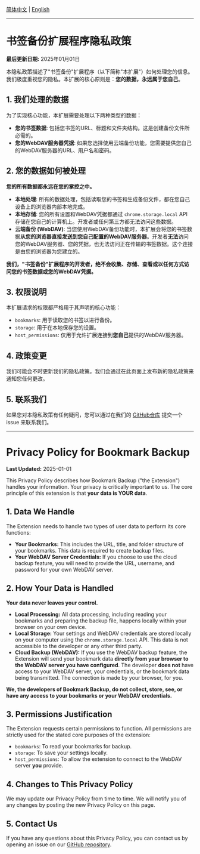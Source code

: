 [简体中文](#简体中文) | [English](#english)

---
<a name="简体中文"></a>

# 书签备份扩展程序隐私政策

**最后更新日期:** 2025年01月01日

本隐私政策描述了"书签备份"扩展程序（以下简称"本扩展"）如何处理您的信息。我们极度重视您的隐私。本扩展的核心原则是：**您的数据，永远属于您自己**。

## 1. 我们处理的数据

为了实现核心功能，本扩展需要处理以下两种类型的数据：

*   **您的书签数据**: 包括您书签的URL、标题和文件夹结构。这是创建备份文件所必需的。
*   **您的WebDAV服务器凭据**: 如果您选择使用云端备份功能，您需要提供您自己的WebDAV服务器的URL、用户名和密码。

## 2. 您的数据如何被处理

**您的所有数据都永远在您的掌控之中。**

*   **本地处理**: 所有的数据处理，包括读取您的书签和生成备份文件，都在您自己设备上的浏览器内部本地完成。
*   **本地存储**: 您的所有设置和WebDAV凭据都通过 `chrome.storage.local` API 存储在您自己的计算机上。开发者或任何第三方都无法访问这些数据。
*   **云端备份 (WebDAV)**: 当您使用WebDAV备份功能时，本扩展会将您的书签数据**从您的浏览器直接发送到您自己配置的WebDAV服务器**。开发者**无法**访问您的WebDAV服务器、您的凭据，也无法访问正在传输的书签数据。这个连接是由您的浏览器为您建立的。

**我们，"书签备份"扩展程序的开发者，绝不会收集、存储、查看或以任何方式访问您的书签数据或您的WebDAV凭据。**

## 3. 权限说明

本扩展请求的权限都严格用于其声明的核心功能：
*   `bookmarks`: 用于读取您的书签以进行备份。
*   `storage`: 用于在本地保存您的设置。
*   `host_permissions`: 仅用于允许扩展连接到**您自己**提供的WebDAV服务器。

## 4. 政策变更

我们可能会不时更新我们的隐私政策。我们会通过在此页面上发布新的隐私政策来通知您任何更改。

## 5. 联系我们

如果您对本隐私政策有任何疑问，您可以通过在我们的 [GitHub仓库](https://github.com/kwenxu/Bookmark-Backup/issues) 提交一个 issue 来联系我们。

---
<a name="english"></a>

# Privacy Policy for Bookmark Backup

**Last Updated:** 2025-01-01

This Privacy Policy describes how Bookmark Backup ("the Extension") handles your information. Your privacy is critically important to us. The core principle of this extension is that **your data is YOUR data**.

## 1. Data We Handle

The Extension needs to handle two types of user data to perform its core functions:

*   **Your Bookmarks:** This includes the URL, title, and folder structure of your bookmarks. This data is required to create backup files.
*   **Your WebDAV Server Credentials:** If you choose to use the cloud backup feature, you will need to provide the URL, username, and password for your own WebDAV server.

## 2. How Your Data is Handled

**Your data never leaves your control.**

*   **Local Processing:** All data processing, including reading your bookmarks and preparing the backup file, happens locally within your browser on your own device.
*   **Local Storage:** Your settings and WebDAV credentials are stored locally on your computer using the `chrome.storage.local` API. This data is not accessible to the developer or any other third party.
*   **Cloud Backup (WebDAV):** If you use the WebDAV backup feature, the Extension will send your bookmark data **directly from your browser to the WebDAV server you have configured**. The developer **does not** have access to your WebDAV server, your credentials, or the bookmark data being transmitted. The connection is made by your browser, for you.

**We, the developers of Bookmark Backup, do not collect, store, see, or have any access to your bookmarks or your WebDAV credentials.**

## 3. Permissions Justification

The Extension requests certain permissions to function. All permissions are strictly used for the stated core purposes of the extension:
*   `bookmarks`: To read your bookmarks for backup.
*   `storage`: To save your settings locally.
*   `host_permissions`: To allow the extension to connect to the WebDAV server **you** provide.

## 4. Changes to This Privacy Policy

We may update our Privacy Policy from time to time. We will notify you of any changes by posting the new Privacy Policy on this page.

## 5. Contact Us

If you have any questions about this Privacy Policy, you can contact us by opening an issue on our [GitHub repository](https://github.com/kwenxu/Bookmark-Backup/issues). 